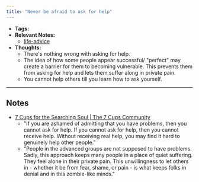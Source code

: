 ```yaml
---
title: "Never be afraid to ask for help"
---
```


- **Tags:** 
- **Relevant Notes:**
	- [life-advice](moc/life-advice.md)
- **Thoughts:**
	- There's nothing wrong with asking for help.
	- The idea of how some people appear successful/ "perfect" may create a barrier for them to becoming vulnerable. This prevents them from asking for help and lets them suffer along in private pain.
	- You cannot help others till you learn how to ask yourself.

---

## Notes
- [7 Cups for the Searching Soul | The 7 Cups Community](https://www.7cups.com/7cups-for-the-searching-soul/)
	- "If you are ashamed of admitting that you have problems, then you cannot ask for help. If you cannot ask for help, then you cannot receive help. Without receiving real help, you may find it hard to genuinely help other people."
	- "People in the advanced groups are not supposed to have problems. Sadly, this approach keeps many people in a place of quiet suffering. They feel alone in their private pain. This unwillingness to let others in - whether it be from fear, shame, or pain - is what keeps folks in denial and in this zombie-like minds."